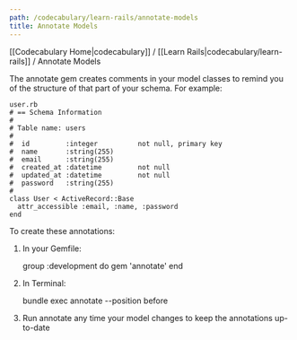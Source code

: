 ```yaml
---
path: /codecabulary/learn-rails/annotate-models
title: Annotate Models
---
```

[[Codecabulary Home|codecabulary]] / [[Learn Rails|codecabulary/learn-rails]] / Annotate Models

<!-- ---title: Annotate Models -->

The annotate gem creates comments in your model classes to remind you of the structure of that part of your schema. For example:

	user.rb
	# == Schema Information
	#
	# Table name: users
	#
	#  id         :integer          not null, primary key
	#  name       :string(255)
	#  email      :string(255)
	#  created_at :datetime         not null
	#  updated_at :datetime         not null
	#  password   :string(255)
	#
	class User < ActiveRecord::Base
	  attr_accessible :email, :name, :password
	end
	
To create these annotations:

1) In your Gemfile:

	group :development do
		gem 'annotate'
	end

2) In Terminal:

	bundle exec annotate --position before
	
3) Run annotate any time your model changes to keep the annotations up-to-date
